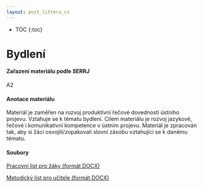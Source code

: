 ```yaml
---
layout: post_littera_cs
---
```

* TOC
{:toc}

# Bydlení

#### Zařazení materiálu podle SERRJ

A2

#### Anotace materiálu

Materiál je zaměřen na rozvoj produktivní řečové dovednosti ústního projevu. Vztahuje se k tématu bydlení. Cílem materiálu je rozvoj jazykové, řečové i komunikativní kompetence v ústním projevu. Materiál je zpracován tak, aby si žáci osvojili/zopakovali slovní zásobu vztahující se k danému tématu.

#### Soubory

[Pracovní list pro žáky (formát DOCX)](/cs/littera/rustina/materialy/zaci/ustni_projev/61_Bydleni_Z_A2.docx) 

[Metodický list pro učitele (formát DOCX)](/cs/littera/rustina/materialy/metodika/61_Bydleni_metodika.docx) 
